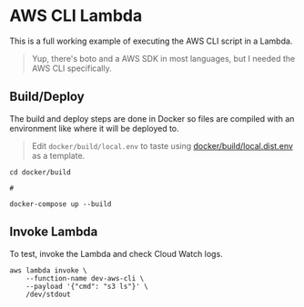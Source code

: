 # AWS CLI Lambda

This is a full working example of executing the AWS CLI script in a Lambda.

> Yup, there's boto and a AWS SDK in most languages, but I needed the AWS CLI specifically.

## Build/Deploy

The build and deploy steps are done in Docker so files are compiled with an environment like where
it will be deployed to.

> Edit `docker/build/local.env` to taste using
  [docker/build/local.dist.env](docker/build/local.dist.env) as a template.

```shell
cd docker/build

# 

docker-compose up --build
```

## Invoke Lambda

To test, invoke the Lambda and check Cloud Watch logs.

```shell
aws lambda invoke \
    --function-name dev-aws-cli \
    --payload '{"cmd": "s3 ls"}' \
    /dev/stdout
```